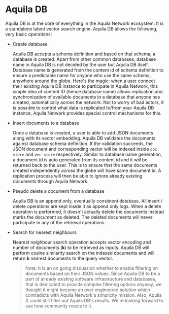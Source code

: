 # Aquila DB

Aquila DB is at the core of everything in the Aquila Network ecosystem. It is a standalone latent vector search engine. Aquila DB allows the following, very basic operations:

- Create database

  Aquila DB accepts a schema definition and based on that schema, a database is created. Apart from other common databases, database name in Aquila DB is not decided by the user but Aquila DB itself. Database name is generated from the content id of schema definition to ensure a predictable name for anyone who use the same schema, anywhere around the globe. Here's the magic: when a user connect their existing Aquila DB instance to participate in Aquila Network, this simple idea of content ID (hence database name) allows replication and synchronization of available documents in a database that anyone has created, automatically across the network. Not to worry of bad actors, it is possible to control what data is replicated to/from your Aquila DB instance, Aquila Network provides special control mechanisms for this.

- Insert documents to a database

  Once a database is created, a user is able to add JSON documents along with its vector embedding. Aquila DB validates the documents against database schema definition. If the validation succeeds, the JSON document and corresponding vector will be indexed inside `doc store` and `vec store` respectively. Similar to database name generation, a document id is auto generated from its content id and it will be returned back to the user. This is to ensure that the same documents created independently across the globe will have same document id. A replication process will then be able to ignore already existing documents through Aquila Network.

- Pseudo delete a document from a database

  Aquila DB is an append only, eventually consistent database. All insert / delete operations are kept inside it as append only logs. When a delete operation is performed, it doesn't actually delete the documents instead marks the document as deleted. The deleted documents will never participate in any of the retrieval operations.

- Search for nearest neighbours

  Nearest neighbour search operation accepts vector encoding and number of documents (**k**) to be retrieved as inputs. Aquila DB will perform cosine similarity search on the indexed documents and will return **k** nearest documents to the query vector.

  >  Note: It is an on going discussion whether to enable filtering on documents based on their JSON values. Since Aquila DB to be a part of already existing software infrastructure and databases, that is dedicated to provide complex filtering options anyway, we thought it might become an over engineered solution which contradicts with Aquila Network's simplicity mission. Also, Aquila X could still filter out Aquila DB's results. We're looking forward to see how community reacts to it.

  